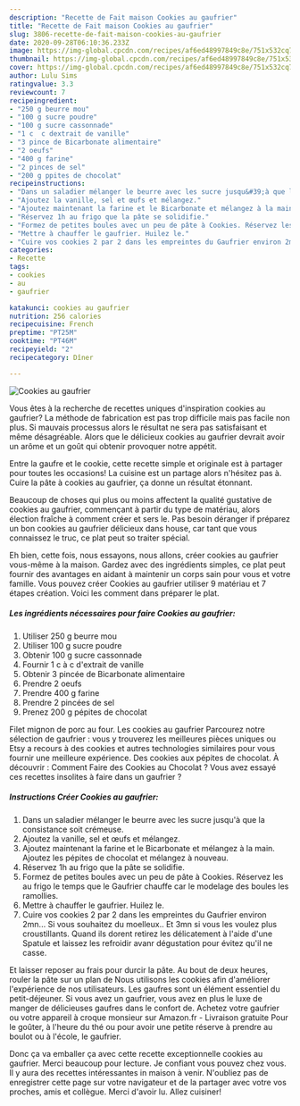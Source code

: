 ```yaml
---
description: "Recette de Fait maison Cookies au gaufrier"
title: "Recette de Fait maison Cookies au gaufrier"
slug: 3806-recette-de-fait-maison-cookies-au-gaufrier
date: 2020-09-28T06:10:36.233Z
image: https://img-global.cpcdn.com/recipes/af6ed48997849c8e/751x532cq70/cookies-au-gaufrier-photo-principale-de-la-recette.jpg
thumbnail: https://img-global.cpcdn.com/recipes/af6ed48997849c8e/751x532cq70/cookies-au-gaufrier-photo-principale-de-la-recette.jpg
cover: https://img-global.cpcdn.com/recipes/af6ed48997849c8e/751x532cq70/cookies-au-gaufrier-photo-principale-de-la-recette.jpg
author: Lulu Sims
ratingvalue: 3.3
reviewcount: 7
recipeingredient:
- "250 g beurre mou"
- "100 g sucre poudre"
- "100 g sucre cassonnade"
- "1 c  c dextrait de vanille"
- "3 pince de Bicarbonate alimentaire"
- "2 oeufs"
- "400 g farine"
- "2 pinces de sel"
- "200 g ppites de chocolat"
recipeinstructions:
- "Dans un saladier mélanger le beurre avec les sucre jusqu&#39;à que la consistance soit crémeuse."
- "Ajoutez la vanille, sel et œufs et mélangez."
- "Ajoutez maintenant la farine et le Bicarbonate et mélangez à la main. Ajoutez les pépites de chocolat et mélangez à nouveau."
- "Réservez 1h au frigo que la pâte se solidifie."
- "Formez de petites boules avec un peu de pâte à Cookies. Réservez les au frigo le temps que le Gaufrier chauffe car le modelage des boules les ramollies."
- "Mettre à chauffer le gaufrier. Huilez le."
- "Cuire vos cookies 2 par 2 dans les empreintes du Gaufrier environ 2mn... Si vous souhaitez du moelleux.. Et 3mn si vous les voulez plus croustillants. Quand ils dorent retirez les délicatement à l&#39;aide d&#39;une Spatule et laissez les refroidir avanr dégustation pour évitez qu&#39;il ne casse."
categories:
- Recette
tags:
- cookies
- au
- gaufrier

katakunci: cookies au gaufrier 
nutrition: 256 calories
recipecuisine: French
preptime: "PT25M"
cooktime: "PT46M"
recipeyield: "2"
recipecategory: Dîner

---
```



![Cookies au gaufrier](https://img-global.cpcdn.com/recipes/af6ed48997849c8e/751x532cq70/cookies-au-gaufrier-photo-principale-de-la-recette.jpg)

Vous êtes à la recherche de recettes uniques d'inspiration cookies au gaufrier? La méthode de fabrication est pas trop difficile mais pas facile non plus. Si mauvais processus alors le résultat ne sera pas satisfaisant et même désagréable. Alors que le délicieux cookies au gaufrier devrait avoir un arôme et un goût qui obtenir provoquer notre appétit.

Entre la gaufre et le cookie, cette recette simple et originale est à partager pour toutes les occasions! La cuisine est un partage alors n&#39;hésitez pas à. Cuire la pâte à cookies au gaufrier, ça donne un résultat étonnant.

Beaucoup de choses qui plus ou moins affectent la qualité gustative de cookies au gaufrier, commençant à partir du type de matériau, alors élection fraîche à comment créer et sers le. Pas besoin déranger if préparez un bon cookies au gaufrier délicieux dans house, car tant que vous connaissez le truc, ce plat peut so traiter spécial.


Eh bien, cette fois, nous essayons, nous allons, créer cookies au gaufrier vous-même à la maison. Gardez avec des ingrédients simples, ce plat peut fournir des avantages en aidant à maintenir un corps sain pour vous et votre famille. Vous pouvez créer Cookies au gaufrier utiliser 9 matériau et 7 étapes création. Voici les comment dans préparer le plat.

<!--inarticleads1-->

##### Les ingrédients nécessaires pour faire Cookies au gaufrier:

1. Utiliser 250 g beurre mou
1. Utiliser 100 g sucre poudre
1. Obtenir 100 g sucre cassonnade
1. Fournir 1 c à c d&#39;extrait de vanille
1. Obtenir 3 pincée de Bicarbonate alimentaire
1. Prendre 2 oeufs
1. Prendre 400 g farine
1. Prendre 2 pincées de sel
1. Prenez 200 g pépites de chocolat


Filet mignon de porc au four. Les cookies au gaufrier  Parcourez notre sélection de gaufrier : vous y trouverez les meilleures pièces uniques ou Etsy a recours à des cookies et autres technologies similaires pour vous fournir une meilleure expérience. Des cookies aux pépites de chocolat. À découvrir : Comment Faire des Cookies au Chocolat ? Vous avez essayé ces recettes insolites à faire dans un gaufrier ? 

<!--inarticleads2-->

##### Instructions Créer Cookies au gaufrier:

1. Dans un saladier mélanger le beurre avec les sucre jusqu&#39;à que la consistance soit crémeuse.
1. Ajoutez la vanille, sel et œufs et mélangez.
1. Ajoutez maintenant la farine et le Bicarbonate et mélangez à la main. Ajoutez les pépites de chocolat et mélangez à nouveau.
1. Réservez 1h au frigo que la pâte se solidifie.
1. Formez de petites boules avec un peu de pâte à Cookies. Réservez les au frigo le temps que le Gaufrier chauffe car le modelage des boules les ramollies.
1. Mettre à chauffer le gaufrier. Huilez le.
1. Cuire vos cookies 2 par 2 dans les empreintes du Gaufrier environ 2mn... Si vous souhaitez du moelleux.. Et 3mn si vous les voulez plus croustillants. Quand ils dorent retirez les délicatement à l&#39;aide d&#39;une Spatule et laissez les refroidir avanr dégustation pour évitez qu&#39;il ne casse.


Et laisser reposer au frais pour durcir la pâte. Au bout de deux heures, rouler la pâte sur un plan de Nous utilisons les cookies afin d&#39;améliorer l&#39;expérience de nos utilisateurs. Les gaufres sont un élément essentiel du petit-déjeuner. Si vous avez un gaufrier, vous avez en plus le luxe de manger de délicieuses gaufres dans le confort de. Achetez votre gaufrier ou votre appareil à croque monsieur sur Amazon.fr - Livraison gratuite Pour le goûter, à l&#39;heure du thé ou pour avoir une petite réserve à prendre au boulot ou à l&#39;école, le gaufrier. 


Donc ça va emballer ça avec cette recette exceptionnelle cookies au gaufrier. Merci beaucoup pour lecture. Je confiant vous pouvez chez vous. Il y aura des recettes  intéressantes in maison à venir. N'oubliez pas de enregistrer cette page sur votre navigateur et de la partager avec votre vos proches, amis et collègue. Merci d'avoir lu. Allez cuisiner!
